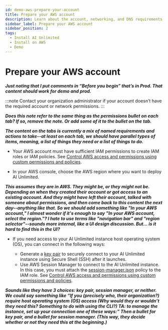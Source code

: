 ```yaml
---
id: demo-aws-prepare-your-account
title: Prepare your AWS account
description: Learn about the account, networking, and DNS requirements before deploying AI Unlimited on Azure. 
sidebar_label: Prepare your AWS account 
sidebar_position: 2
tags:
  - Install AI Unlimited
  - Install on AWS
  - Demo
---
```


# Prepare your AWS account

***Just noting that I put comments in “Before you begin” that’s in Prod. That content should work for demo and prod.***

:::note
Contact your organization administrator if your account doesn’t have the required account or network permissions. 
:::

***Does this note refer to the same thing as the permissions bullet on each tab? If so, remove the note. Or add some of it to the bullet on the tab.***

***The content on the tabs is currently a mix of named requirements and actions to take--at least on each tab, we should have parallel types of items, meaning, a list of things they need or a list of things to do.***

- Your AWS account must have sufficient IAM permissions to create IAM roles or IAM policies. See [Control AWS access and permissions using custom permissions and policies](../../production/AWS/aws-permissions-policies.md).

- In your AWS console, choose the AWS region where you want to deploy AI Unlimited. 

***This assumes they are in AWS. They might be, or they might not be. Depending on when they created their account or got access to an existing account. And they might have left their account, talked with someone about permissions, and then come back to this content the next day--anything like that. So we should add something like "In your AWS account,"  I almost wonder if it's enough to say "In your AWS account, select the region."? I hate to use terms like "navigation bar" and "region selector"--sounds more internal, like a UI design discussion. But... is it hard to find this in the UI?***

- If you need access to your AI Unlimited instance host operating system (OS), you can connect in the following ways:

    - Generate a [key pair](https://docs.aws.amazon.com/AWSEC2/latest/UserGuide/ec2-key-pairs.html) to securely connect to your AI Unlimited instance using Secure Shell (SSH) after it launches.
    - Use AWS Session Manager to connect to the AI Unlimited instance. In this case, you must attach the [session-manager.json](https://github.com/Teradata/ai-unlimited/blob/develop/deployments/aws/policies/session-manager.json) policy to the IAM role. See [Control AWS access and permissions using custom permissions and policies](/docs/install-ai-unlimited/production/AWS/aws-permissions-policies.md). 

	
***Sounds like they have 3 choices: key pair, session manager, or neither. We could say something like “If you (precisely who, their organization?) require host operating system (OS) access (Why would they or wouldn’t they need this? Something to do with using the CLI?) **TA: to manage the instance**, set up your connection one of these ways:” Then a bullet for key pair, and a bullet for session manager. (This way, they decide whether or not they need this at the beginning.)***

